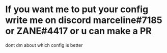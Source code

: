 # If you want me to put your config write me on discord marceline#7185 or ZANE#4417 or u can make a PR
dont dm about which config is better

